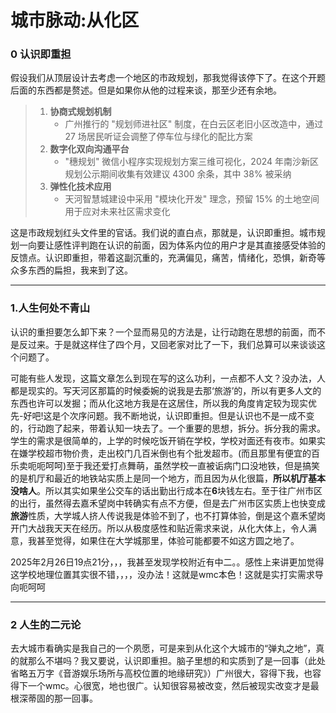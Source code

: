 # 城市脉动:从化区

### 0 认识即重担

假设我们从顶层设计去考虑一个地区的市政规划，那我觉得该停下了。在这个开题后面的东西都是赘述。但是如果你从他的过程来谈，那至少还有余地。

> 1. **协商式规划机制**
>    * 广州推行的 "规划师进社区" 制度，在白云区老旧小区改造中，通过 27 场居民听证会调整了停车位与绿化的配比方案
> 2. **数字化双向沟通平台**
>    * "穗规划" 微信小程序实现规划方案三维可视化，2024 年南沙新区规划公示期间收集有效建议 4300 余条，其中 38% 被采纳
> 3. **弹性化技术应用**
>    * 天河智慧城建设中采用 "模块化开发" 理念，预留 15% 的土地空间用于应对未来社区需求变化

这是市政规划红头文件里的官话。我们说的直白点，那就是，认识即重担。城市规划一向要让感性评判跑在认识的前面，因为体系内位的用户才是其直接感受体验的反馈点。认识即重担，带着这副沉重的，充满偏见，痛苦，情绪化，恐惧，新奇等众多东西的扁担，我来到了这。

---

### 1.人生何处不青山

认识的重担要怎么卸下来？一个显而易见的方法是，让行动跑在思想的前面，而不是反过来。于是就这样住了四个月，又回老家对比了一下，我们总算可以来谈谈这个问题了。

可能有些人发现，这篇文章怎么到现在写的这么功利，一点都不人文？没办法，人都是现实的。写天河区那篇的时候委婉的说我是去那‘旅游’的，所以有更多人文的东西也许可以发掘；而从化这地方我是在这居住，所以我的角度肯定较为现实优先-好吧!这是个次序问题。我不断地说，认识即重担。但是认识也不是一成不变的，行动跑了起来，带着认知一块去了。一个重要的思想，拆分。拆分我的需求。学生的需求是很简单的，上学的时候吃饭开销在学校，学校对面还有夜市。如果实在嫌学校超市物价贵，走出校门几百米倒也有个批发超市。(而且那里有便宜的百乐卖呃呃呵呵)至于我还爱打点舞萌，虽然学校一直被诟病门口没地铁，但是搞笑的是机厅和最近的地铁站实质上是同一个地方，而且因为从化很篇，**所以机厅基本没啥人**。所以其实如果坐公交车的话出勤出行成本在**6**块钱左右。至于往广州市区的出行，虽然得去嘉禾望岗中转确实有点不方便，但是去广州市区实质上也快变成**旅游**性质，大学城人挤人传说我是体验不到了，也不打算体验，倒是这个嘉禾望岗开门大战我天天在经历。所以从极度感性和贴近需求来说，从化大体上，令人满意，我甚至觉得，如果住在大学城那里，体验可能都要不如这方圆之地了。

2025年2月26日19点21分，，，我甚至发现学校附近有中二。。感性上来讲更加觉得这学校地理位置其实很不错，，，，没办法！这就是wmc本色！这就是实打实需求导向呃呵呵

---

### 2 人生的二元论

去大城市看确实是我自己的一个夙愿，可是来到从化这个大城市的“弹丸之地”，真的就那么不堪吗？我又要说，认识即重担。脑子里想的和实质到了是一回事（此处省略五万字《音游娱乐场所与高校位置的地缘研究》）广州很大，容得下我，也容得下一个wmc。心很宽，地也很广。认知很容易被改变，然后被现实改变才是最根深蒂固的那一回事。

